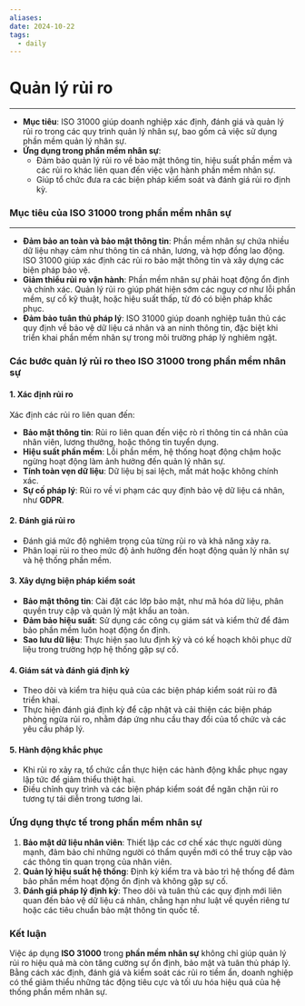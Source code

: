```yaml
---
aliases: 
date: 2024-10-22
tags:
  - daily
---
```

# Quản lý rủi ro
---
- **Mục tiêu**: ISO 31000 giúp doanh nghiệp xác định, đánh giá và quản lý rủi ro trong các quy trình quản lý nhân sự, bao gồm cả việc sử dụng phần mềm quản lý nhân sự.
- **Ứng dụng trong phần mềm nhân sự**:
    - Đảm bảo quản lý rủi ro về bảo mật thông tin, hiệu suất phần mềm và các rủi ro khác liên quan đến việc vận hành phần mềm nhân sự.
    - Giúp tổ chức đưa ra các biện pháp kiểm soát và đánh giá rủi ro định kỳ.


### **Mục tiêu của ISO 31000 trong phần mềm nhân sự**
---

- **Đảm bảo an toàn và bảo mật thông tin**: Phần mềm nhân sự chứa nhiều dữ liệu nhạy cảm như thông tin cá nhân, lương, và hợp đồng lao động. ISO 31000 giúp xác định các rủi ro bảo mật thông tin và xây dựng các biện pháp bảo vệ.
- **Giảm thiểu rủi ro vận hành**: Phần mềm nhân sự phải hoạt động ổn định và chính xác. Quản lý rủi ro giúp phát hiện sớm các nguy cơ như lỗi phần mềm, sự cố kỹ thuật, hoặc hiệu suất thấp, từ đó có biện pháp khắc phục.
- **Đảm bảo tuân thủ pháp lý**: ISO 31000 giúp doanh nghiệp tuân thủ các quy định về bảo vệ dữ liệu cá nhân và an ninh thông tin, đặc biệt khi triển khai phần mềm nhân sự trong môi trường pháp lý nghiêm ngặt.

### **Các bước quản lý rủi ro theo ISO 31000 trong phần mềm nhân sự**

#### **1. Xác định rủi ro**

Xác định các rủi ro liên quan đến:

- **Bảo mật thông tin**: Rủi ro liên quan đến việc rò rỉ thông tin cá nhân của nhân viên, lương thưởng, hoặc thông tin tuyển dụng.
- **Hiệu suất phần mềm**: Lỗi phần mềm, hệ thống hoạt động chậm hoặc ngừng hoạt động làm ảnh hưởng đến quản lý nhân sự.
- **Tính toàn vẹn dữ liệu**: Dữ liệu bị sai lệch, mất mát hoặc không chính xác.
- **Sự cố pháp lý**: Rủi ro về vi phạm các quy định bảo vệ dữ liệu cá nhân, như **GDPR**.

#### **2. Đánh giá rủi ro**

- Đánh giá mức độ nghiêm trọng của từng rủi ro và khả năng xảy ra.
- Phân loại rủi ro theo mức độ ảnh hưởng đến hoạt động quản lý nhân sự và hệ thống phần mềm.

#### **3. Xây dựng biện pháp kiểm soát**

- **Bảo mật thông tin**: Cài đặt các lớp bảo mật, như mã hóa dữ liệu, phân quyền truy cập và quản lý mật khẩu an toàn.
- **Đảm bảo hiệu suất**: Sử dụng các công cụ giám sát và kiểm thử để đảm bảo phần mềm luôn hoạt động ổn định.
- **Sao lưu dữ liệu**: Thực hiện sao lưu định kỳ và có kế hoạch khôi phục dữ liệu trong trường hợp hệ thống gặp sự cố.

#### **4. Giám sát và đánh giá định kỳ**

- Theo dõi và kiểm tra hiệu quả của các biện pháp kiểm soát rủi ro đã triển khai.
- Thực hiện đánh giá định kỳ để cập nhật và cải thiện các biện pháp phòng ngừa rủi ro, nhằm đáp ứng nhu cầu thay đổi của tổ chức và các yêu cầu pháp lý.

#### **5. Hành động khắc phục**

- Khi rủi ro xảy ra, tổ chức cần thực hiện các hành động khắc phục ngay lập tức để giảm thiểu thiệt hại.
- Điều chỉnh quy trình và các biện pháp kiểm soát để ngăn chặn rủi ro tương tự tái diễn trong tương lai.

### **Ứng dụng thực tế trong phần mềm nhân sự**

1. **Bảo mật dữ liệu nhân viên**: Thiết lập các cơ chế xác thực người dùng mạnh, đảm bảo chỉ những người có thẩm quyền mới có thể truy cập vào các thông tin quan trọng của nhân viên.
2. **Quản lý hiệu suất hệ thống**: Định kỳ kiểm tra và bảo trì hệ thống để đảm bảo phần mềm hoạt động ổn định và không gặp sự cố.
3. **Đánh giá pháp lý định kỳ**: Theo dõi và tuân thủ các quy định mới liên quan đến bảo vệ dữ liệu cá nhân, chẳng hạn như luật về quyền riêng tư hoặc các tiêu chuẩn bảo mật thông tin quốc tế.

### **Kết luận**

Việc áp dụng **ISO 31000** trong **phần mềm nhân sự** không chỉ giúp quản lý rủi ro hiệu quả mà còn tăng cường sự ổn định, bảo mật và tuân thủ pháp lý. Bằng cách xác định, đánh giá và kiểm soát các rủi ro tiềm ẩn, doanh nghiệp có thể giảm thiểu những tác động tiêu cực và tối ưu hóa hiệu quả của hệ thống phần mềm nhân sự.
